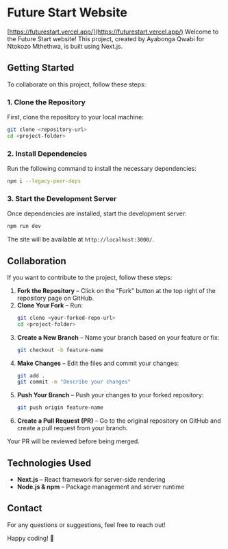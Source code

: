 # Future Start Website
[https://futurestart.vercel.app/](https://futurestart.vercel.app/)
Welcome to the Future Start website! This project, created by Ayabonga Qwabi for Ntokozo Mthethwa, is built using Next.js.

## Getting Started

To collaborate on this project, follow these steps:

### 1. Clone the Repository
First, clone the repository to your local machine:
```sh
git clone <repository-url>
cd <project-folder>
```

### 2. Install Dependencies
Run the following command to install the necessary dependencies:
```sh
npm i --legacy-peer-deps
```

### 3. Start the Development Server
Once dependencies are installed, start the development server:
```sh
npm run dev
```
The site will be available at `http://localhost:3000/`.

## Collaboration
If you want to contribute to the project, follow these steps:

1. **Fork the Repository** – Click on the "Fork" button at the top right of the repository page on GitHub.
2. **Clone Your Fork** – Run:
   ```sh
   git clone <your-forked-repo-url>
   cd <project-folder>
   ```
3. **Create a New Branch** – Name your branch based on your feature or fix:
   ```sh
   git checkout -b feature-name
   ```
4. **Make Changes** – Edit the files and commit your changes:
   ```sh
   git add .
   git commit -m "Describe your changes"
   ```
5. **Push Your Branch** – Push your changes to your forked repository:
   ```sh
   git push origin feature-name
   ```
6. **Create a Pull Request (PR)** – Go to the original repository on GitHub and create a pull request from your branch.

Your PR will be reviewed before being merged.

## Technologies Used
- **Next.js** – React framework for server-side rendering
- **Node.js & npm** – Package management and server runtime

## Contact
For any questions or suggestions, feel free to reach out!

Happy coding! 🚀
